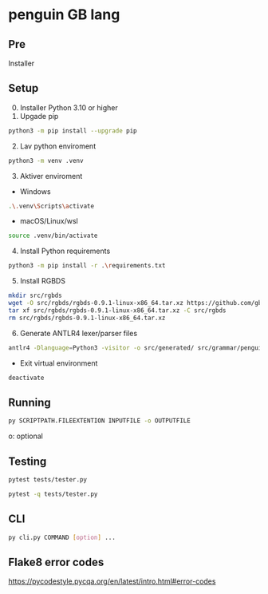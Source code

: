 # penguin GB lang

## Pre

Installer 



## Setup

0. Installer Python 3.10 or higher
1. Upgade pip
```bash
python3 -m pip install --upgrade pip
```
2. Lav python enviroment
```bash
python3 -m venv .venv
```
3. Aktiver enviroment
  - Windows
```bash
.\.venv\Scripts\activate
```
  - macOS/Linux/wsl
```bash
source .venv/bin/activate
```
4. Install Python requirements
```bash
python3 -m pip install -r .\requirements.txt
```
5. Install RGBDS
```bash
mkdir src/rgbds
wget -O src/rgbds/rgbds-0.9.1-linux-x86_64.tar.xz https://github.com/gbdev/rgbds/releases/download/v0.9.1/rgbds-0.9.1-linux-x86_64.tar.xz
tar xf src/rgbds/rgbds-0.9.1-linux-x86_64.tar.xz -C src/rgbds
rm src/rgbds/rgbds-0.9.1-linux-x86_64.tar.xz
```
6. Generate ANTLR4 lexer/parser files
```bash
antlr4 -Dlanguage=Python3 -visitor -o src/generated/ src/grammar/penguin.g4
```


- Exit virtual environment
```bash
deactivate
```

## Running
```bash
py SCRIPTPATH.FILEEXTENTION INPUTFILE -o OUTPUTFILE
```

o: optional

## Testing
```bash
pytest tests/tester.py
```
```bash
pytest -q tests/tester.py
```

## CLI
```bash
py cli.py COMMAND [option] ...
```

## Flake8 error codes
https://pycodestyle.pycqa.org/en/latest/intro.html#error-codes

